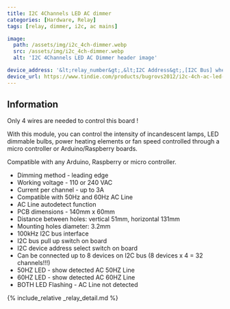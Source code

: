```yaml
---
title: I2C 4Channels LED AC dimmer
categories: [Hardware, Relay]
tags: [relay, dimmer, i2c, ac mains]

image:
  path: /assets/img/i2c_4ch-dimmer.webp
  src: /assets/img/i2c_4ch-dimmer.webp
  alt: 'I2C 4Channels LED AC Dimmer header image'

device_address: '&lt;relay_number&gt;,&lt;I2C Address&gt;,[I2C Bus] where the [I2C bus](/TerrariumPI/hardware#i2c-bus) is optional<br />Ex: `1,0x70`'
device_url: https://www.tindie.com/products/bugrovs2012/i2c-4ch-ac-led-dimmer-module/
---
```


## Information

Only 4 wires are needed to control this board !

With this module, you can control the intensity of incandescent lamps, LED dimmable bulbs, power heating elements or fan speed controlled through a micro controller or Arduino/Raspberry boards.

Compatible with any Arduino, Raspberry or micro controller.

- Dimming method - leading edge
- Working voltage - 110 or 240 VAC
- Current per channel - up to 3A
- Compatible with 50Hz and 60Hz AC Line
- AC Line autodetect function
- PCB dimensions - 140mm x 60mm
- Distance between holes: vertical 51mm, horizontal 131mm
- Mounting holes diameter: 3.2mm
- 100kHz I2C bus interface
- I2C bus pull up switch on board
- I2C device address select switch on board
- Can be connected up to 8 devices on I2C bus (8 devices x 4 = 32 channels!!!)
- 50HZ LED - show detected AC 50HZ Line
- 60HZ LED - show detected AC 60HZ Line
- BOTH LED Flashing - AC Line not detected

{% include_relative _relay_detail.md %}
